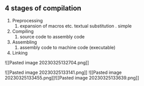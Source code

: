 ## 4 stages of compilation
1. Preprocessing
	1. expansion of macros etc. textual substitution . simple
2. Compiling
	1. source code to assembly code
3. Assembling
	1. assembly code to machine code (executable)
4. Linking

![[Pasted image 20230325132704.png]]

![[Pasted image 20230325133141.png]]
![[Pasted image 20230325133455.png]]![[Pasted image 20230325133639.png]]